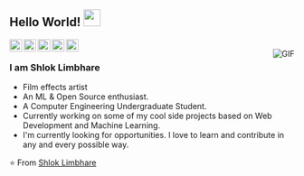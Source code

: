 ## Hello World! <img src="https://raw.githubusercontent.com/iampavangandhi/iampavangandhi/master/gifs/Hi.gif" width="30px"></h2>

<a href="https://x.com/shlok_limbhare">
  <img align="left" alt="Ajay's Twitter" width="22px" src="https://cdn.jsdelivr.net/npm/simple-icons@v3/icons/twitter.svg" />
</a>
<a href="https://www.linkedin.com/in/shlok-limbhare-50180120b/">
  <img align="left" alt="Ajay's Linkdein" width="22px" src="https://cdn.jsdelivr.net/npm/simple-icons@v3/icons/linkedin.svg" />
</a>
<a href="(https://github.com/ShlokVFX">
  <img align="left" alt="Ajay's Github" width="22px" src="https://cdn.jsdelivr.net/npm/simple-icons@v3/icons/github.svg" />
</a>
</a>
<a href="https://www.hackerrank.com/profile/limbizzz11">
  <img align="left" alt="Ajay's Hackerrank" width="22px" src="https://cdn.jsdelivr.net/npm/simple-icons@v3/icons/hackerrank.svg" />
</a>
<a href="https://www.kaggle.com/shloklimbhare">
  <img align="left" alt="Ajay's Kaggle" width="22px" src="https://cdn.jsdelivr.net/npm/simple-icons@3.1.0/icons/kaggle.svg" />
</a>
<br />
<img align="right" alt="GIF" src="https://media.giphy.com/media/13HgwGsXF0aiGY/giphy.gif" />

### I am Shlok Limbhare
- Film effects artist
- An ML & Open Source enthusiast.
- A Computer Engineering Undergraduate Student. 
- Currently working on some of my cool side projects based on Web Development and Machine Learning.
- I'm currently looking for opportunities. I love to learn and contribute in any and every possible way.

⭐️ From [Shlok Limbhare](https://github.com/ShlokVFX)

